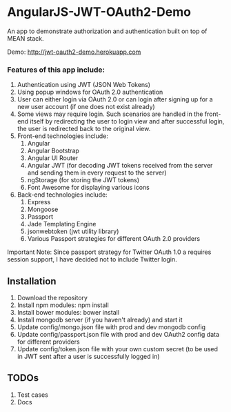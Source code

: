 # AngularJS-JWT-OAuth2-Demo

An app to demonstrate authorization and authentication built on top of MEAN stack.

Demo: http://jwt-oauth2-demo.herokuapp.com

### Features of this app include:

1. Authentication using JWT (JSON Web Tokens)
2. Using popup windows for OAuth 2.0 authentication
3. User can either login via OAuth 2.0 or can login after signing up for a new user account (if one does not exist already)
4. Some views may require login. Such scenarios are handled in the front-end itself by redirecting the user to login view and after successful login, the user is redirected back to the original view.
5. Front-end technologies include:
   1. Angular
   2. Angular Bootstrap
   3. Angular UI Router
   4. Angular JWT (for decoding JWT tokens received from the server and sending them in every request to the server)
   5. ngStorage (for storing the JWT tokens)
   6. Font Awesome for displaying various icons
6. Back-end technologies include:
   1. Express
   2. Mongoose 
   3. Passport
   4. Jade Templating Engine
   5. jsonwebtoken (jwt utility library)
   6. Various Passport strategies for different OAuth 2.0 providers
   
Important Note: Since passport strategy for Twitter OAuth 1.0 a requires session support, I have decided not to include Twitter login. 
                
## Installation

1. Download the repository
2. Install npm modules: npm install
3. Install bower modules: bower install
4. Install mongodb server (if you haven't already) and start it
5. Update config/mongo.json file with prod and dev mongodb config
6. Update config/passport.json file with prod and dev OAuth2 config data for different providers
7. Update config/token.json file with your own custom secret (to be used in JWT sent after a user is successfully logged in)

## TODOs

1. Test cases
2. Docs